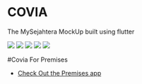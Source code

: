 # COVIA

The MySejahtera MockUp built using flutter


![](/assets/1.svg)
![](/assets/2.svg)
![](/assets/3.svg)
![](/assets/4.svg)
![](/assets/5.svg)


#Covia For Premises
- [Check Out the Premises app](https://github.com/ghufyoo/covia-premise)


